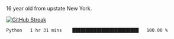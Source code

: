 16 year old from upstate New York. 

[![GitHub Streak](https://github-readme-streak-stats.herokuapp.com?user=airD173&theme=onedark&hide_border=true)](https://git.io/streak-stats)

<!--START_SECTION:waka-->

```txt
Python   1 hr 31 mins    █████████████████████████   100.00 %
```

<!--END_SECTION:waka-->
